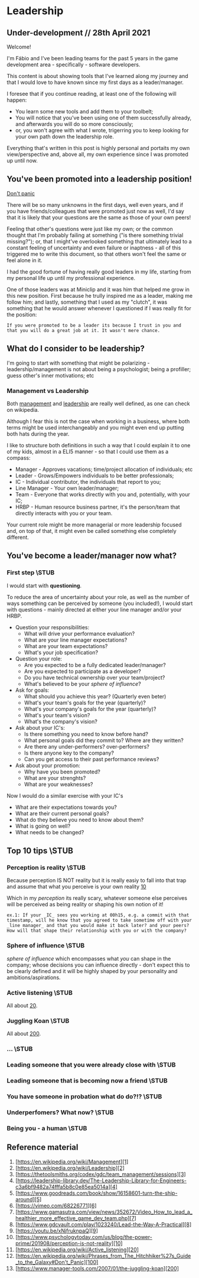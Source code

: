 # Leadership

## Under-development // 28th April 2021

Welcome!

I'm Fábio and I've been leading teams for the past 5 years in the game development area - specifically - software developers.

This content is about showing tools that I've learned along my journey and that I would love to have known since my first days as a leader/manager.

I foresee that if you continue reading, at least one of the following will happen:

- You learn some new tools and add them to your toolbelt;
- You will notice that you've been using one of them successfully already, and afterwards you will do so more consciously;
- or, you won't agree with what I wrote, trigerring you to keep looking for your own path down the leadership role.

Everything that's written in this post is highly personal and portaits my own view/perspective and, above all, my own experience since I was promoted up until now.

## You've been promoted into a leadership position!

[Don't panic][100]

There will be so many unknowns in the first days, well even years, and if you have friends/colleagues that were promoted just now as well, I'd say that it is likely that your questions are the same as those of your own peers!

Feeling that other's questions were just like my own; or the common thought that I'm probably failing at something ("is there something trivial missing?"); or, that I might've overlooked something that ultimately lead to a constant feeling of uncertainty and even failure or inaptness - all of this triggered me to write this document, so that others won't feel the same or feel alone in it.

I had the good fortune of having really good leaders in my life, starting from my personal life up until my professional experience. 

One of those leaders was at Miniclip and it was him that helped me grow in this new position. First because he trully inspired me as a leader, making me follow him; and lastly, something that I used as my "clutch", it was something that he would answer whenever I questioned if I was really fit for the position: 

    If you were promoted to be a leader its because I trust in you and that you will do a great job at it. It wasn't mere chance.

## What do I consider to be leadership?

I'm going to start with something that might be polarizing - leadership/management is not about being a psychologist; being a profiller; guess other's inner motivations; etc

### Management vs Leadership

Both [management][1] and [leadership][2] are really well defined, as one can check on wikipedia.

Although I fear this is not the case when working in a business, where both terms might be used interchangeably and you might even end up putting both hats during the year.

I like to structure both definitions in such a way that I could explain it to one of my kids, almost in a ELI5 manner - so that I could use them as a compass:

- Manager - Approves vacations; time/project allocation of individuals; etc
- Leader - Grows/Empowers individuals to be better professionals; 
- IC - Individual contributor, the individuals that report to you;
- Line Manager - Your own leader/manager;
- Team - Everyone that works directly with you and, potentially, with your IC;
- HRBP - Human resource business partner, it's the person/team that directly interacts with you or your team.

Your current role might be more managerial or more leadership focused and, on top of that, it might even be called something else completely different.

## You've become a leader/manager now what?

### First step \\STUB

I would start with **questioning**.

To reduce the area of uncertainty about your role, as well as the number of ways something can be perceived by someone (you included!), I would start with questions - mainly directed at either your line manager and/or your HRBP.

- Question your responsibilities:
  - What will drive your performance evaluation?
  - What are your line manager expectations?
  - What are your team expectations?
  - What's your job specification?
- Question your role:
  - Are you expected to be a fully dedicated leader/manager?
  - Are you expected to participate as a developer?
  - Do you have technical ownership over your team/project?
  - What's believed to be your _sphere of  influence_?
- Ask for goals:
  - What should you achieve this year? (Quarterly even beter)
  - What's your team's goals for the year (quarterly)?
  - What's your company's goals for the year (quarterly)?
  - What's your team's vision?
  - What's the company's vision?
- Ask about your IC's:
  - Is there something you need to know before hand?
  - What personal goals did they commit to? Where are they written?
  - Are there any under-performers? over-performers?
  - Is there anyone key to the company?
  - Can you get access to their past performance reviews?
- Ask about your promotion:
  - Why have you been promoted?
  - What are your strenghts?
  - What are your weaknesses? 

Now I would do a similar exercise with your IC's

- What are their expectations towards you?
- What are their current personal goals?
- What do they believe you need to know about them?
- What is going on well? 
- What needs to be changed?

## Top 10 tips \\STUB

### Perception is reality \\STUB

Because perception IS NOT reality but it is really easiy to fall into that trap and assume that what you perceive is your own reality [10]

Which in my _perception_ its really scary, whatever someone else perceives will be perceived as being reality or shaping his own notion of it! 

    ex.1: If your _IC_ sees you working at 00h15, e.g. a commit with that timestamp, will he know that you agreed to take sometime off with your _line manager_ and that you would make it back later? and your peers? How will that shape their relationship with you or with the company?

### Sphere of influence \\STUB

_sphere of influence_ which encompasses what _you_ can shape in the company; whose decisions you can influence directly - don't expect this to be clearly defined and it will be highly shaped by your personality and ambitions/aspirations.

### Active listening \\STUB

All about [20].

### Juggling Koan \\STUB

All about [200].

### ... \\STUB

### Leading someone that you were already close with \\STUB

### Leading someone that is becoming now a friend \\STUB

### You have someone in probation what do do?!? \\STUB

### Underperfomers? What now? \\STUB

### Being you - a human \\STUB

## Reference material

1. [https://en.wikipedia.org/wiki/Management][1]
2. [https://en.wikipedia.org/wiki/Leadership][2]
3. [https://thetoolsmiths.org/codex/gdc/team_management/sessions][3]
4. [https://leadership-library.dev/The-Leadership-Library-for-Engineers-c3a6bf9482a74fffa5b8c0e85ea5014a][4]
5. [https://www.goodreads.com/book/show/16158601-turn-the-ship-around][5]
6. [https://vimeo.com/68226771][6]
7. [https://www.gamasutra.com/view/news/352672/Video_How_to_lead_a_healthier_more_effective_game_dev_team.php][7]
8. [https://www.gdcvault.com/play/1023240/Lead-the-Way-A-Practical][8]
9. [https://youtu.be/xNjfruknpaQ][9]
10. [https://www.psychologytoday.com/us/blog/the-power-prime/201908/perception-is-not-reality][10]
11. [https://en.wikipedia.org/wiki/Active_listening][20]
12. [https://en.wikipedia.org/wiki/Phrases_from_The_Hitchhiker%27s_Guide_to_the_Galaxy#Don't_Panic][100]
13. [https://www.manager-tools.com/2007/01/the-juggling-koan][200]

[1]: https://en.wikipedia.org/wiki/Management
[2]: https://en.wikipedia.org/wiki/Leadership
[3]: https://thetoolsmiths.org/codex/gdc/team_management/sessions
[4]: https://leadership-library.dev/The-Leadership-Library-for-Engineers-c3a6bf9482a74fffa5b8c0e85ea5014a
[5]: https://www.goodreads.com/book/show/16158601-turn-the-ship-around
[6]: https://vimeo.com/68226771
[7]: https://www.gamasutra.com/view/news/352672/Video_How_to_lead_a_healthier_more_effective_game_dev_team.php
[8]: https://www.gdcvault.com/play/1023240/Lead-the-Way-A-Practical
[9]: https://youtu.be/xNjfruknpaQ
[10]: https://www.psychologytoday.com/us/blog/the-power-prime/201908/perception-is-not-reality
[20]: https://en.wikipedia.org/wiki/Active_listening
[100]: https://en.wikipedia.org/wiki/Phrases_from_The_Hitchhiker%27s_Guide_to_the_Galaxy#Don't_Panic
[200]: https://www.manager-tools.com/2007/01/the-juggling-koan
